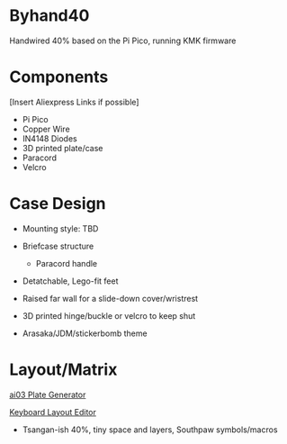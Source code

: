 # Byhand40
Handwired 40% based on the Pi Pico, running KMK firmware

# Components
[Insert Aliexpress Links if possible]
- Pi Pico
- Copper Wire
- IN4148 Diodes
- 3D printed plate/case
- Paracord
- Velcro

# Case Design 
- Mounting style: TBD

- Briefcase structure 
    - Paracord handle
- Detatchable, Lego-fit feet
- Raised far wall for a slide-down cover/wristrest
- 3D printed hinge/buckle or velcro to keep shut

- Arasaka/JDM/stickerbomb theme

# Layout/Matrix
[ai03 Plate Generator](https://kbplate.ai03.com/)

[Keyboard Layout Editor](https://keyboard-layout-editor.com/#/)

- Tsangan-ish 40%, tiny space and layers, Southpaw symbols/macros


